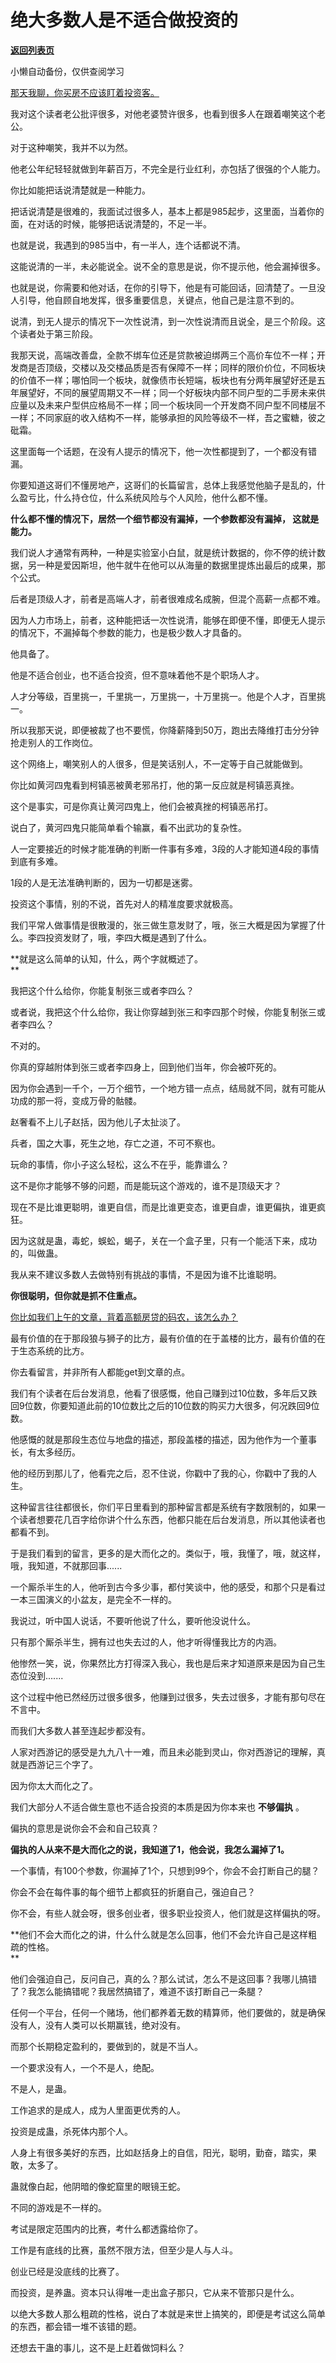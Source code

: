 # 绝大多数人是不适合做投资的

[**返回列表页**](/gzh/记忆承载3)

小懒自动备份，仅供查阅学习

[那天我聊，你买房不应该盯着投资客。  
](http://mp.weixin.qq.com/s?__biz=MzU0MjYwNDU2Mw==&mid=2247511228&idx=2&sn=eb2ed50d973d0b49b34b3836511e9ef1&chksm=fb1ac0c0cc6d49d6abf015521614169e409a0698cfec027f0253e3b16455a90b60ab739b8c10&scene=21#wechat_redirect)

我对这个读者老公批评很多，对他老婆赞许很多，也看到很多人在跟着嘲笑这个老公。  

对于这种嘲笑，我并不以为然。  

他老公年纪轻轻就做到年薪百万，不完全是行业红利，亦包括了很强的个人能力。  

你比如能把话说清楚就是一种能力。  

把话说清楚是很难的，我面试过很多人，基本上都是985起步，这里面，当着你的面，在对话的时候，能够把话说清楚的，不足一半。

也就是说，我遇到的985当中，有一半人，连个话都说不清。  

这能说清的一半，未必能说全。说不全的意思是说，你不提示他，他会漏掉很多。  

也就是说，你需要和他对话，在你的引导下，他是有可能回话，回清楚了。一旦没人引导，他自顾自地发挥，很多重要信息，关键点，他自己是注意不到的。

说清，到无人提示的情况下一次性说清，到一次性说清而且说全，是三个阶段。这个读者处于第三阶段。  

我那天说，高端改善盘，全款不绑车位还是贷款被迫绑两三个高价车位不一样；开发商是否顶级，交楼以及交楼品质是否有保障不一样；同样的限价价位，不同板块的价值不一样；哪怕同一个板块，就像债市长短端，板块也有分两年展望好还是五年展望好，不同的展望周期又不一样；同一个好板块内部不同户型的二手房未来供应量以及未来户型供应格局不一样；同一个板块同一个开发商不同户型不同楼层不一样；不同家庭的收入结构不一样，能够承担的风险等级不一样，吾之蜜糖，彼之砒霜。

这里面每一个话题，在没有人提示的情况下，他一次性都提到了，一个都没有错漏。

你要知道这哥们不懂房地产，这哥们的长篇留言，总体上我感觉他脑子是乱的，什么盈亏比，什么持仓位，什么系统风险与个人风险，他什么都不懂。  

 **什么都不懂的情况下，居然一个细节都没有漏掉，一个参数都没有漏掉， 这就是能力。**

我们说人才通常有两种，一种是实验室小白鼠，就是统计数据的，你不停的统计数据，另一种是爱因斯坦，他牛就牛在他可以从海量的数据里提炼出最后的成果，那个公式。  

后者是顶级人才，前者是高端人才，前者很难成名成腕，但混个高薪一点都不难。  

因为人力市场上，前者，这种能把话一次性说清，能够在即便不懂，即便无人提示的情况下，不漏掉每个参数的能力，也是极少数人才具备的。  

他具备了。  

他是不适合创业，也不适合投资，但不意味着他不是个职场人才。

人才分等级，百里挑一，千里挑一，万里挑一，十万里挑一。他是个人才，百里挑一。  

所以我那天说，即便被裁了也不要慌，你降薪降到50万，跑出去降维打击分分钟抢走别人的工作岗位。  

这个网络上，嘲笑别人的人很多，但是笑话别人，不一定等于自己就能做到。  

你比如黄河四鬼看到柯镇恶被黄老邪吊打，他的第一反应就是柯镇恶真挫。

这个是事实，可是你真让黄河四鬼上，他们会被真挫的柯镇恶吊打。  

说白了，黄河四鬼只能简单看个输赢，看不出武功的复杂性。  

人一定要接近的时候才能准确的判断一件事有多难，3段的人才能知道4段的事情到底有多难。  

1段的人是无法准确判断的，因为一切都是迷雾。  

投资这个事情，别的不说，首先对人的精准度要求就极高。  

我们平常人做事情是很散漫的，张三做生意发财了，哦，张三大概是因为掌握了什么。李四投资发财了，哦，李四大概是遇到了什么。  

 **就是这么简单的认知，什么，两个字就概述了。  
**

我把这个什么给你，你能复制张三或者李四么？  

或者说，我把这个什么给你，我让你穿越到张三和李四那个时候，你能复制张三或者李四么？

不对的。  

你真的穿越附体到张三或者李四身上，回到他们当年，你会被吓死的。  

因为你会遇到一千个，一万个细节，一个地方错一点点，结局就不同，就有可能从功成的那一将，变成万骨的骷髅。

赵奢看不上儿子赵括，因为他儿子太扯淡了。  

兵者，国之大事，死生之地，存亡之道，不可不察也。

玩命的事情，你小子这么轻松，这么不在乎，能靠谱么？

这不是你才能够不够的问题，而是能玩这个游戏的，谁不是顶级天才？  

现在不是比谁更聪明，谁更自信，而是比谁更变态，谁更自虐，谁更偏执，谁更疯狂。  

因为这就是蛊，毒蛇，蜈蚣，蝎子，关在一个盒子里，只有一个能活下来，成功的，叫做蛊。

我从来不建议多数人去做特别有挑战的事情，不是因为谁不比谁聪明。

 **你很聪明，但你就是抓不住重点。**

[你比如我们上午的文章，背着高额房贷的码农，该怎么办？](http://mp.weixin.qq.com/s?__biz=MzU0MjYwNDU2Mw==&mid=2247511242&idx=1&sn=84b21a908e604836dc2ce9b74a941d15&chksm=fb1ac0b6cc6d49a08ba281907fe717adaf9bbe064b1e86212a8d32cfc9d55fcf6724746e6179&scene=21#wechat_redirect)  

最有价值的在于那段狼与狮子的比方，最有价值的在于盖楼的比方，最有价值的在于生态系统的比方。  

你去看留言，并非所有人都能get到文章的点。  

我们有个读者在后台发消息，他看了很感慨，他自己赚到过10位数，多年后又跌回9位数，你要知道此前的10位数比之后的10位数的购买力大很多，何况跌回9位数。

他感慨的就是那段生态位与地盘的描述，那段盖楼的描述，因为他作为一个董事长，有太多经历。

他的经历到那儿了，他看完之后，忍不住说，你戳中了我的心，你戳中了我的人生。  

这种留言往往都很长，你们平日里看到的那种留言都是系统有字数限制的，如果一个读者想要花几百字给你讲个什么东西，他都只能在后台发消息，所以其他读者也都看不到。  

于是我们看到的留言，更多的是大而化之的。类似于，哦，我懂了，哦，就这样，哦，我知道，不就那回事......

一个厮杀半生的人，他听到古今多少事，都付笑谈中，他的感受，和那个只是看过一本三国演义的小盆友，是完全不一样的。

我说过，听中国人说话，不要听他说了什么，要听他没说什么。

只有那个厮杀半生，拥有过也失去过的人，他才听得懂我比方的内涵。

他惨然一笑，说，你果然比方打得深入我心，我也是后来才知道原来是因为自己生态位没到.......  

这个过程中他已然经历过很多很多，他赚到过很多，失去过很多，才能有那句尽在不言中。  

而我们大多数人甚至连起步都没有。  

人家对西游记的感受是九九八十一难，而且未必能到灵山，你对西游记的理解，真就是西游记三个字了。  

因为你太大而化之了。

我们大部分人不适合做生意也不适合投资的本质是因为你本来也 **不够偏执** 。  

偏执的意思是说你会不会和自己较真？

 **偏执的人从来不是大而化之的说，我知道了1，他会说，我怎么漏掉了1。**

一个事情，有100个参数，你漏掉了1个，只想到99个，你会不会打断自己的腿？  

你会不会在每件事的每个细节上都疯狂的折磨自己，强迫自己？  

你不会，有些人就会呀，很多创业者，很多职业投资人，他们就是这样偏执的呀。  

 **他们不会大而化之的讲，什么什么就是怎么回事，他们不会允许自己是这样粗疏的性格。  
**

他们会强迫自己，反问自己，真的么？那么试试，怎么不是这回事？我哪儿搞错了？我怎么能搞错呢？我居然搞错了，难道不该打断自己一条腿？

任何一个平台，任何一个赌场，他们都养着无数的精算师，他们要做的，就是确保没有人，没有人类可以长期赢钱，绝对没有。  

而那个长期稳定盈利的，要做到的，就是不当人。  

一个要求没有人，一个不是人，绝配。  

不是人，是蛊。

工作追求的是成人，成为人里面更优秀的人。  

投资是成蛊，杀死体内那个人。

人身上有很多美好的东西，比如赵括身上的自信，阳光，聪明，勤奋，踏实，果敢，太多了。

蛊就像白起，他阴暗的像蛇窟里的眼镜王蛇。

不同的游戏是不一样的。  

考试是限定范围内的比赛，考什么都透露给你了。

工作是有底线的比赛，虽然不限方法，但至少是人与人斗。  

创业已经是没底线的比赛了。

而投资，是养蛊。资本只认得唯一走出盒子那只，它从来不管那只是什么。

以绝大多数人那么粗疏的性格，说白了本就是来世上搞笑的，即便是考试这么简单的东西，都会错一堆不该错的题。  

还想去干蛊的事儿，这不是上赶着做饲料么？

